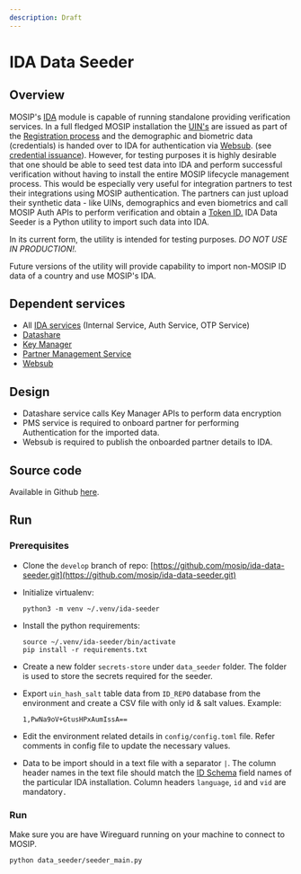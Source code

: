```yaml
---
description: Draft
---
```


# IDA Data Seeder

## Overview

MOSIP's [IDA](../id-authentication.md) module is capable of running standalone providing verification services. In a full fledged MOSIP installation the [UIN's](../identifiers.md#uin) are issued as part of the [Registration process](../id-lifecycle-management.md) and the demographic and biometric data (credentials) is handed over to IDA for authentication via [Websub](../websub.md). (see [credential issuance](https://docs.mosip.io/1.2.0/modules/id-authentication-services#credential-issuance-callback)). However, for testing purposes it is highly desirable that one should be able to seed test data into IDA and perform successful verification without having to install the entire MOSIP lifecycle management process. This would be especially very useful for integration partners to test their integrations using MOSIP authentication. The partners can just upload their synthetic data - like UINs, demographics and even biometrics and call MOSIP Auth APIs to perform verification and obtain a [Token ID.](../identifiers.md#token-id) IDA Data Seeder is a Python utility to import such data into IDA.

In its current form, the utility is intended for testing purposes. _DO NOT USE IN PRODUCTION!._

Future versions of the utility will provide capability to import non-MOSIP ID data of a country and use MOSIP's IDA.

## Dependent services

* All [IDA services](https://docs.mosip.io/1.2.0/modules/id-authentication-services) (Internal Service, Auth Service, OTP Service)
* [Datashare](https://docs.mosip.io/1.2.0/modules/datashare)
* [Key Manager](https://docs.mosip.io/1.2.0/modules/keymanager)&#x20;
* [Partner Management Service](https://docs.mosip.io/1.2.0/modules/partner-management-services#partner-management-service)&#x20;
* [Websub](https://docs.mosip.io/1.2.0/modules/websub) &#x20;

## Design

* Datashare service calls Key Manager APIs to perform data encryption
* PMS service is required to onboard partner for performing Authentication for the imported data.
* Websub is required to publish the onboarded partner details to IDA.

## Source code

Available in Github [here](https://github.com/mosip/ida-data-seeder.git).

## Run

### Prerequisites

* Clone the `develop` branch of repo: [https://github.com/mosip/ida-data-seeder.git](https://github.com/mosip/ida-data-seeder.git)
*   Initialize virtualenv:

    ```
    python3 -m venv ~/.venv/ida-seeder
    ```
*   Install the python requirements:

    ```
    source ~/.venv/ida-seeder/bin/activate
    pip install -r requirements.txt
    ```
* Create a new folder `secrets-store` under `data_seeder` folder. The folder is used to store the secrets required for the seeder.&#x20;
*   Export `uin_hash_salt` table data from `ID_REPO` database from the environment and create a CSV file with only id & salt values. Example:

    ```
    1,PwNa9oV+GtusHPxAumIssA== 
    ```
* Edit the environment related details in `config/config.toml` file. Refer comments in config file to update the necessary values.
* Data to be import should in a text file with a separator `|`.  The column header names in the text file should match  the  [ID Schema](https://docs.mosip.io/1.2.0/id-lifecycle-management/id-schema) field names of the particular IDA installation.  Column headers `language`, `id` and `vid` are mandatory`.`

### Run

Make sure you are have Wireguard running on your  machine to connect to MOSIP.

```
python data_seeder/seeder_main.py
```

